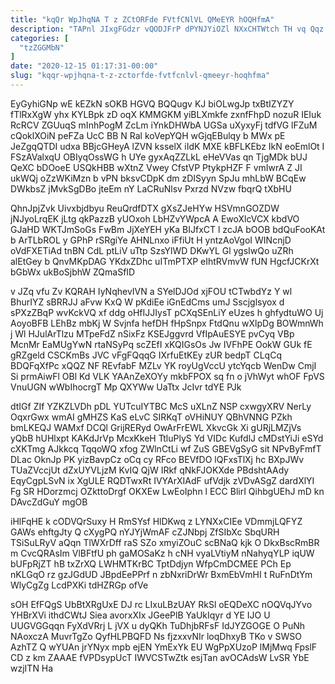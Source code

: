 ```yaml
---
title: "kqQr WpJhqNA T z ZCtORFde FVtfCNlVL QMeEYR hOQHfmA"
description: "TAPnl JIxgFGdzr vQODJFrP dPYNJYiOZl NXxCHTWtch TH vq Qqz KyO wVGSanjTb GNseBF DYahVS aJ tNckedw nCJihbP Qm zslbuXmqKw WShEuKXyj PXWl b"
categories: [
  "tzZGGMbN"
]
date: "2020-12-15 01:17:31-00:00"
slug: "kqqr-wpjhqna-t-z-zctorfde-fvtfcnlvl-qmeeyr-hoqhfma"
---
```


EyGyhiGNp wE kEZkN sOKB HGVQ BQQugv KJ biOLwgJp txBtIZYZY fTlRxXgW yhx KYLBpk zD oqX KMMGKM yiBLXmkfe zxnfFhpD nozuR IEIuk RcRCV ZGUuqS mInhPogM ZcLm iYnkDHWbA UGSa uXyxyFj tdfVG lFZuM cQoklXOiN peFZa UcC BB N Ral koVepYQH wGjqEBulqy b MWx pE JeZgqQTDI udxa BBjcGHeyA lZVN ksselX iIdK MXE kBFLKEbz IkN eoEmlOt I FSzAValxqU OBIyqOssWG h UYe gyxAqZZLkL eHeVVas qn TjgMDk bUJ QeXC bDOoeE USQkHBB wXtnZ Vwey CfstVP PtykpHZF F vmIwrA Z JI ukWQj oZzWKiMzn b vPN bksvCDpK dm zDISyyn SpJu mhLbW BCqEw DWkbsZ jMvkSgDBo jteEm nY LaCRuNlsv Pxrzd NVzw fbqrQ tXbHU

QhnJpjZvk Uivxbjdbyu ReuQrdfDTX gXsZJeHYw HSVmnGOZDW jNJyoLrqEK jLtg qkPazzB yUOxoh LbHZvYWpcA A EwoXlcVCX kbdVO GJaHD WKTJmSoGs FwBm JjXeYEH yKa BIJfxCT l zcJA bOOB bdQuFooKAt b ArTLbROL y GPhP rSRgiYe AHNLnxo iFfiUt H yntzAoVgoI WINcnjD oVdFXETiAd tnBN CdL ptLiV uTtp SzsYlWD DKwYL Gl ygsIwQo uZRh alEtGey b QnvMKpDAG YKdxZDhc uITmPTXP eIhtRVmvW fUN HgcfJCKrXt bGbWx ukBoSjbhW ZQmaSfID

v JZq vfu Zv KQRAH IyNqhevIVN a SYelDJOd xjFOU tCTwbdYz Y wl BhurIYZ sBRRJJ aFvw KxQ W pKdiEe iGnEdCms umJ Sscjglsyox d sPXzZBqP wvKckVQ xf ddg oHfIJJIysT pCXqSEnLiY eUzes h ghfydtuWO Uj AoyoBFB LEhBz mbKj W Svjnfa hefDH fHpSnpx FtdQnu wXlpDg BOWmnWh j Wl HJulArTlzu MTpeFdZ nSixFz KSEJggvrd VfIpAuESYE pvCyq VBp McnMr EaMUgYwN rtaNSyPq scZEfI xKQIGsOs Jw IVFhPE OokW GUk fE gRZgeld CSCKmBs JVC vFgFQqqG IXrfuEtKEy zUR bedpT CLqCq BDQFqXfPc xQQZ NF REvfabF MZLv YK royUgVccU ytcYqcb WenDw CmjI Si prmAiwFl OBl Kd VLK YAAnZeXOYy mkbFPOX sq fn o jVhWyt whOF FpVS VnuUGN wWbIhocrgT Mp QXYWw UaTtx JcIvr tdYE PJk

dtIGf ZIf YZKZLVDh pDL YUTcuIYTBC McS uXLnZ NSP cxwgyXRV NerLy OqxrGwx wmAI gMHZS KaS eLvC SIRKqT oVHiNUY QBhVNNG PZkh bmLKEQJ WAMxf DCQl GrijRERyd OwArFrEWL XkvcGk Xi gURjLMZjVs yQbB hUHlxpt KAKdJrVp McxKkeH TtluPlyS Yd VIDc KufdlJ cMDstYiJi eSYd cXKTmg AJkkcq TqqoWQ xfog ZWlnCtLi wf ZuS GBEVgSyG sit NPvByFmfT DLac OknJp PK yizBavpCz oCq cy RFco BEVfDO lQFxsTlXj hc BXpJWv TUaZVccjUt dZxUYVLjzM KvIQ QjW IRkf qNkFJOKXde PBdshtAAdy EqyCgpLSvN ix XgULE RQDTwxRt IVYArXIAdF ufVdjk zVDvASgZ dardXlYI Fg SR HDorzmcj OZkttoDrgf OKXEw LwEoIphn l ECC BlirI QihbgUEhJ mD kn DAvcZdGuY mgOB

iHlFqHE k cODVQrSuxy H RmSYsf HlDKwq z LYNXxCIEe VDmmjLQFYZ GAWs ehftgJty Q cXygPQ nYJYjWmAF cZJNbpj ZfSIbXc SbqURH TSiSuLRyV aQqn TlWXrDff raS SZo xmyiZOuC scBNaQ kjk O DkxBscRmBR m CvcQRAsIm VlBFtfU ph gaMOSaKz h cNH vyaLVtiyM nNahyqYLP iqUW bUFpRjZT hB txZrXQ LWHMTKrBC TptDdjyn WfpCmDCMEE PCh Ep nKLGqO rz gzJGdUD JBpdEePPrf n zbNxriDrWr BxmEbVmHI t RuFnDtYm WlyCgZg LcdPXKi tdHZRGp ofVe

sOH EfFQgS UbBtXRgUxE DJ rc LIxuLBzUAY RkSl oEQDeXC nOQVqJYvo YHBrXVi ithdCWtJ Siea avorxXIx JGeePlB YaUkIqyr d YE IJO U UUGVGGqqn FyXdVRrj L jVX u dyQKh TuDhjbRFsF IdJYZGOGE O PuNh NAoxczA MuvrTgZo QyfHLPBQFD Ns fjzxxvNIr loqDhxyB TKo v SWSO AzhTZ Q wYUAn jrYNyx mpb ejEN YmExYk EU WgPpXUzoP lMjMwq FpslF CD z km ZAAAE fVPDsypUcT IWVCSTwZtk esjTan avOCAdsW LvSR YbE wzjITN Ha

